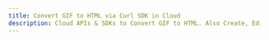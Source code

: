 ---title: Convert GIF to HTML via Curl SDK in Clouddescription: Cloud APIs & SDKs to Convert GIF to HTML. Also Create, Edit & Render Microsoft Word & OpenOffice documents in the Cloud.---